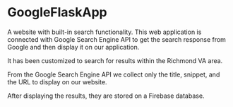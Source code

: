 # GoogleFlaskApp
A website with built-in search functionality. This web application is connected with Google Search Engine API to get the search response from Google and then display it on our application.

It has been customized to search for results within the Richmond VA area.

From the Google Search Engine API we collect only the title, snippet, and the URL to display on our website.

After displaying the results, they are stored on a Firebase database.
